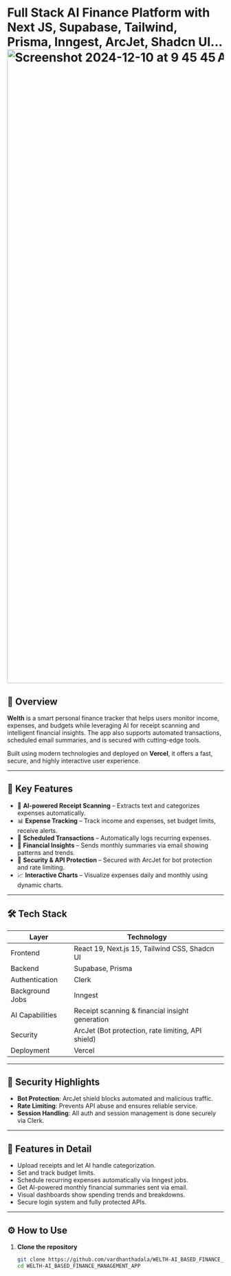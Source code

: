 # Full Stack AI Finance Platform with Next JS, Supabase, Tailwind, Prisma, Inngest, ArcJet, Shadcn UI... <img width="1470" alt="Screenshot 2024-12-10 at 9 45 45 AM" src="https://github.com/user-attachments/assets/1bc50b85-b421-4122-8ba4-ae68b2b61432">


## 📌 Overview

**Welth** is a smart personal finance tracker that helps users monitor income, expenses, and budgets while leveraging AI for receipt scanning and intelligent financial insights. The app also supports automated transactions, scheduled email summaries, and is secured with cutting-edge tools.

Built using modern technologies and deployed on **Vercel**, it offers a fast, secure, and highly interactive user experience.

---

## 🚀 Key Features

- 🤖 **AI-powered Receipt Scanning** – Extracts text and categorizes expenses automatically.
- 📊 **Expense Tracking** – Track income and expenses, set budget limits, receive alerts.
- 📅 **Scheduled Transactions** – Automatically logs recurring expenses.
- 🧠 **Financial Insights** – Sends monthly summaries via email showing patterns and trends.
- 🔐 **Security & API Protection** – Secured with ArcJet for bot protection and rate limiting.
- 📈 **Interactive Charts** – Visualize expenses daily and monthly using dynamic charts.

---

## 🛠️ Tech Stack

| Layer              | Technology                                         |
|-------------------|----------------------------------------------------|
| Frontend          | React 19, Next.js 15, Tailwind CSS, Shadcn UI      |
| Backend           | Supabase, Prisma                                   |
| Authentication    | Clerk                                              |
| Background Jobs   | Inngest                                            |
| AI Capabilities   | Receipt scanning & financial insight generation    |
| Security          | ArcJet (Bot protection, rate limiting, API shield) |
| Deployment        | Vercel                                             |

---

## 🔐 Security Highlights

- **Bot Protection**: ArcJet shield blocks automated and malicious traffic.
- **Rate Limiting**: Prevents API abuse and ensures reliable service.
- **Session Handling**: All auth and session management is done securely via Clerk.

---

## 🧾 Features in Detail

- Upload receipts and let AI handle categorization.
- Set and track budget limits.
- Schedule recurring expenses automatically via Inngest jobs.
- Get AI-powered monthly financial summaries sent via email.
- Visual dashboards show spending trends and breakdowns.
- Secure login system and fully protected APIs.

---

## ⚙️ How to Use

1. **Clone the repository**
   ```bash
   git clone https://github.com/vardhanthadala/WELTH-AI_BASED_FINANCE_MANAGEMENT_APP.git
   cd WELTH-AI_BASED_FINANCE_MANAGEMENT_APP
